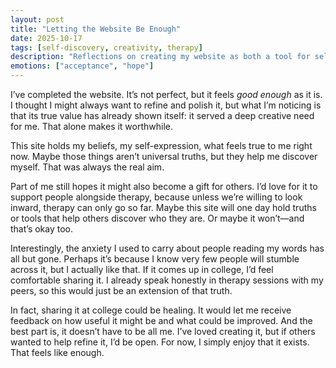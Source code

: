 ```yaml
---
layout: post
title: "Letting the Website Be Enough"
date: 2025-10-17
tags: [self-discovery, creativity, therapy]
description: "Reflections on creating my website as both a tool for self-discovery and a possible resource for others."
emotions: ["acceptance", "hope"]
---
```


I’ve completed the website. It’s not perfect, but it feels *good enough* as it is. I thought I might always want to refine and polish it, but what I’m noticing is that its true value has already shown itself: it served a deep creative need for me. That alone makes it worthwhile.  

This site holds my beliefs, my self-expression, what feels true to me right now. Maybe those things aren’t universal truths, but they help me discover myself. That was always the real aim.  

Part of me still hopes it might also become a gift for others. I’d love for it to support people alongside therapy, because unless we’re willing to look inward, therapy can only go so far. Maybe this site will one day hold truths or tools that help others discover who they are. Or maybe it won’t—and that’s okay too.  

Interestingly, the anxiety I used to carry about people reading my words has all but gone. Perhaps it’s because I know very few people will stumble across it, but I actually like that. If it comes up in college, I’d feel comfortable sharing it. I already speak honestly in therapy sessions with my peers, so this would just be an extension of that truth.  

In fact, sharing it at college could be healing. It would let me receive feedback on how useful it might be and what could be improved. And the best part is, it doesn’t have to be all me. I’ve loved creating it, but if others wanted to help refine it, I’d be open. For now, I simply enjoy that it exists. That feels like enough.
